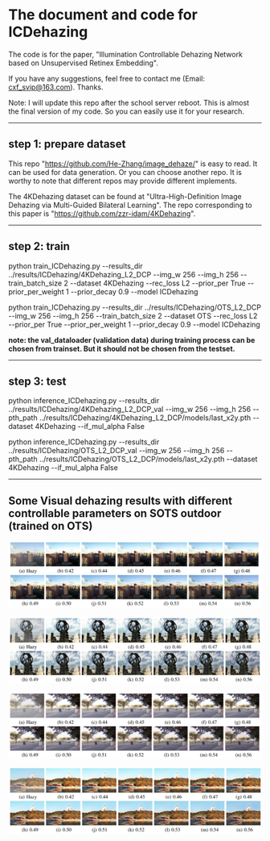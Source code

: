 # The document and code for ICDehazing

The code is for the paper, "Illumination Controllable Dehazing Network based on Unsupervised Retinex Embedding".

If you have any suggestions, feel free to contact me (Email: cxf_svip@163.com). Thanks.

Note: I will update this repo after the school server reboot. This is almost the final version of my code. So you can easily use it for your research.

-----------------------------------------------------------

## step 1: prepare dataset
This repo "https://github.com/He-Zhang/image_dehaze/" is easy to read.
It can be used for data generation. 
Or you can choose another repo. 
It is worthy to note that different repos may provide different implements.

The 4KDehazing dataset can be found at "Ultra-High-Definition Image Dehazing via Multi-Guided Bilateral Learning". The repo corresponding to this paper is "https://github.com/zzr-idam/4KDehazing".

-----------------------------------------------------------

## step 2: train

python train_ICDehazing.py --results_dir ../results/ICDehazing/4KDehazing_L2_DCP --img_w 256 --img_h 256 --train_batch_size 2 --dataset 4KDehazing --rec_loss L2 --prior_per True --prior_per_weight 1 --prior_decay 0.9 --model ICDehazing

python train_ICDehazing.py --results_dir ../results/ICDehazing/OTS_L2_DCP --img_w 256 --img_h 256 --train_batch_size 2 --dataset OTS --rec_loss L2 --prior_per True --prior_per_weight 1 --prior_decay 0.9 --model ICDehazing

**note: the val_dataloader (validation data) during training process can be chosen from trainset.
But it should not be chosen from the testset.** 

-----------------------------------------------------------

## step 3: test

python inference_ICDehazing.py --results_dir ../results/ICDehazing/4KDehazing_L2_DCP_val --img_w 256 --img_h 256 --pth_path ../results/ICDehazing/4KDehazing_L2_DCP/models/last_x2y.pth --dataset 4KDehazing --if_mul_alpha False

python inference_ICDehazing.py --results_dir ../results/ICDehazing/OTS_L2_DCP_val --img_w 256 --img_h 256 --pth_path ../results/ICDehazing/OTS_L2_DCP/models/last_x2y.pth --dataset 4KDehazing --if_mul_alpha False

-----------------------------------------------------------
## Some Visual dehazing results with different controllable parameters on SOTS outdoor (trained on OTS)

![](figures/1.png)

![](figures/2.png)

![](figures/3.png)

![](figures/4.png)